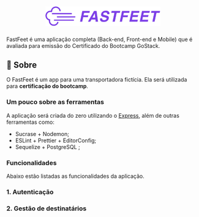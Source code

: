 <h1 align="center">
  <img alt="Fastfeet" title="Fastfeet" src=".github/logo.png" width="300px" />
</h1>

<p>FastFeet é uma aplicação completa (Back-end, Front-end e Mobile) que é avaliada para emissão do Certificado do Bootcamp GoStack.</p>

## :rocket: Sobre

O FastFeet é um app para uma transportadora fictícia. Ela será utilizada para **certificação do bootcamp**.

### **Um pouco sobre as ferramentas**

A aplicação será criada do zero utilizando o [Express](https://expressjs.com/), além de outras ferramentas como:

- Sucrase + Nodemon;
- ESLint + Prettier + EditorConfig;
- Sequelize + PostgreSQL ;

### **Funcionalidades**

Abaixo estão listadas as funcionalidades da aplicação.

### **1. Autenticação**

### 2. Gestão de destinatários
